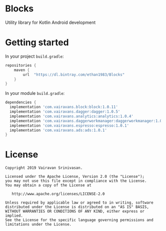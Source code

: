 # Blocks
Utility library for Kotlin Android development

# Getting started

In your project `build.gradle`:

```groovy
repositories {
    maven {
        url  "https://dl.bintray.com/ethan1983/Blocks"
    }
}
```

In your module `build.gradle`:

```groovy
dependencies {
  implementation 'com.vairavans.block:block:1.0.11'
  implementation 'com.vairavans.dagger:dagger:1.0.5'
  implementation 'com.vairavans.analytics:analytics:1.0.4'
  implementation 'com.vairavans.daggerworkmanager:daggerworkmanager:1.0.4'
  implementation 'com.vairavans.espresso:espresso:1.0.1'
  implementation 'com.vairavans.ads:ads:1.0.1'
}
```

# License

    Copyright 2019 Vairavan Srinivasan.

    Licensed under the Apache License, Version 2.0 (the "License");
    you may not use this file except in compliance with the License.
    You may obtain a copy of the License at

       http://www.apache.org/licenses/LICENSE-2.0

    Unless required by applicable law or agreed to in writing, software
    distributed under the License is distributed on an "AS IS" BASIS,
    WITHOUT WARRANTIES OR CONDITIONS OF ANY KIND, either express or implied.
    See the License for the specific language governing permissions and
    limitations under the License.
